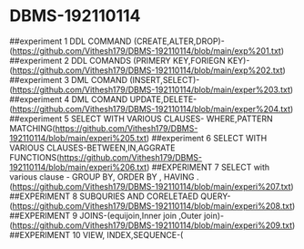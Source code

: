 # DBMS-192110114
##experiment 1
DDL COMMAND (CREATE,ALTER,DROP)-(https://github.com/Vithesh179/DBMS-192110114/blob/main/exp%201.txt)
##experiment 2
DDL COMANDS (PRIMERY KEY,FORIEGN KEY)-(https://github.com/Vithesh179/DBMS-192110114/blob/main/exp%202.txt)
##experiment 3
DML COMAND (INSERT,SELECT)-(https://github.com/Vithesh179/DBMS-192110114/blob/main/exper%203.txt)
##experiment 4
DML COMAND UPDATE,DELETE-(https://github.com/Vithesh179/DBMS-192110114/blob/main/exper%204.txt)
##experiment 5
SELECT WITH VARIOUS CLAUSES- WHERE,PATTERN MATCHING(https://github.com/Vithesh179/DBMS-192110114/blob/main/experi%205.txt)
##experiment 6
SELECT WITH VARIOUS CLAUSES-BETWEEN,IN,AGGRATE FUNCTIONS(https://github.com/Vithesh179/DBMS-192110114/blob/main/experi%206.txt)
##EXPERIMENT 7
SELECT with various clause - GROUP BY, ORDER BY , HAVING .(https://github.com/Vithesh179/DBMS-192110114/blob/main/experi%207.txt)
##EXPERIMENT 8
SUBQURIES AND CORELETAED QUERY-(https://github.com/Vithesh179/DBMS-192110114/blob/main/experi%208.txt)
##EXPERIMENT 9
JOINS-(equijoin,Inner join ,Outer join)-(https://github.com/Vithesh179/DBMS-192110114/blob/main/experi%209.txt)
##EXPERIMENT 10
       VIEW, INDEX,SEQUENCE-(




